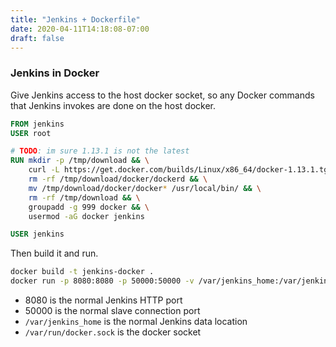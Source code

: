 ```yaml
---
title: "Jenkins + Dockerfile"
date: 2020-04-11T14:18:08-07:00
draft: false
---
```


### Jenkins in Docker

Give Jenkins access to the host docker socket, so any Docker commands that
Jenkins invokes are done on the host docker.

```Dockerfile
FROM jenkins
USER root

# TODO: im sure 1.13.1 is not the latest
RUN mkdir -p /tmp/download && \
    curl -L https://get.docker.com/builds/Linux/x86_64/docker-1.13.1.tgz | tar -xz -C tmp/download && \
    rm -rf /tmp/download/docker/dockerd && \
    mv /tmp/download/docker/docker* /usr/local/bin/ && \
    rm -rf /tmp/download && \
    groupadd -g 999 docker && \
    usermod -aG docker jenkins

USER jenkins
```

Then build it and run.

```sh
docker build -t jenkins-docker .
docker run -p 8080:8080 -p 50000:50000 -v /var/jenkins_home:/var/jenkins_home -v /var/run/docker.sock:/var/run/docker.sock --name jenkins -d jenkins-docker
```

* 8080 is the normal Jenkins HTTP port
* 50000 is the normal slave connection port
* `/var/jenkins_home` is the normal Jenkins data location
* `/var/run/docker.sock` is the docker socket
